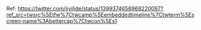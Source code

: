 Ref: https://twitter.com/jiyilide/status/1399374656969220097?ref_src=twsrc%5Etfw%7Ctwcamp%5Eembeddedtimeline%7Ctwterm%5Escreen-name%3Abettercap%7Ctwcon%5Es1